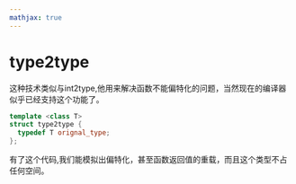 ```yaml
---
mathjax: true
---
```


# type2type
 这种技术类似与int2type,他用来解决函数不能偏特化的问题，当然现在的编译器似乎已经支持这个功能了。
```cpp
template <class T>
struct type2type {
  typedef T orignal_type;
};
```

 有了这个代码,我们能模拟出偏特化，甚至函数返回值的重载，而且这个类型不占任何空间。